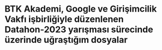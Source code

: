 # BTK Akademi, Google ve Girişimcilik Vakfı işbirliğiyle düzenlenen Datahon-2023 yarışması sürecinde üzerinde uğraştığım dosyalar
